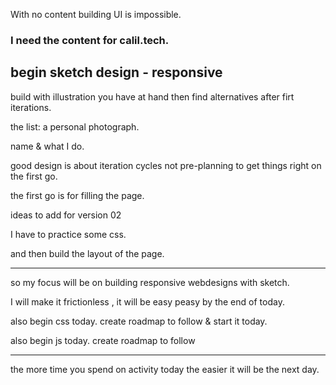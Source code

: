 With no content building UI  is impossible. 


### I need the content for calil.tech.

## begin sketch design - responsive

build with illustration you have at hand then find alternatives after firt iterations.

the list:
a personal photograph.

name & what I do.  

good design is about iteration cycles not pre-planning to get things right on the first go.

the first go is for filling the page.

ideas to add for version 02

I have to practice some css. 

and then build the layout of the page. 

---
so my focus will be on building responsive webdesigns with sketch.

I will make it frictionless , it will be easy peasy by the end of today.

also begin css today.  create roadmap to follow & start it today. 

also begin js today.  create roadmap to follow 

---
the more time you spend on activity today the easier it will be the next day.



